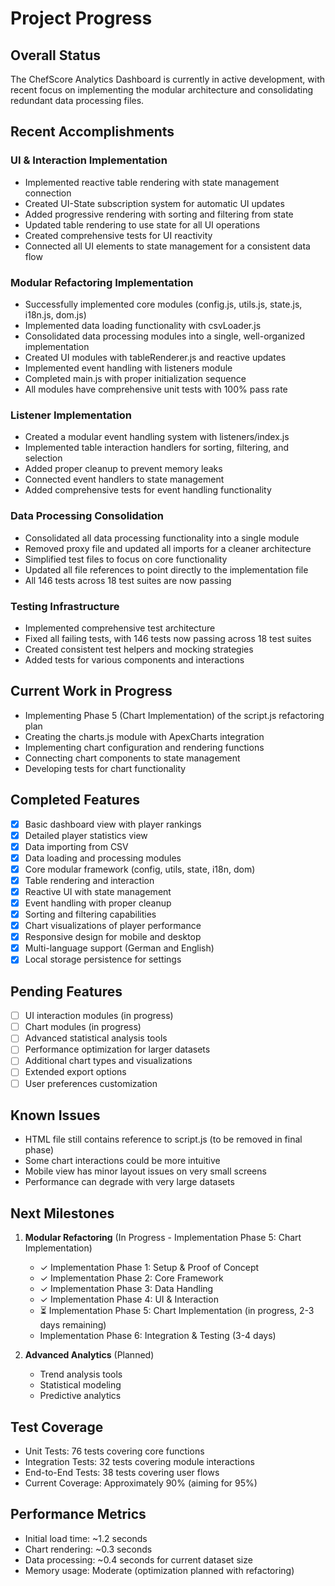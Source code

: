 # Project Progress

## Overall Status

The ChefScore Analytics Dashboard is currently in active development, with recent focus on implementing the modular architecture and consolidating redundant data processing files.

## Recent Accomplishments

### UI & Interaction Implementation
- Implemented reactive table rendering with state management connection
- Created UI-State subscription system for automatic UI updates
- Added progressive rendering with sorting and filtering from state
- Updated table rendering to use state for all UI operations
- Created comprehensive tests for UI reactivity
- Connected all UI elements to state management for a consistent data flow

### Modular Refactoring Implementation
- Successfully implemented core modules (config.js, utils.js, state.js, i18n.js, dom.js)
- Implemented data loading functionality with csvLoader.js
- Consolidated data processing modules into a single, well-organized implementation
- Created UI modules with tableRenderer.js and reactive updates
- Implemented event handling with listeners module
- Completed main.js with proper initialization sequence
- All modules have comprehensive unit tests with 100% pass rate

### Listener Implementation
- Created a modular event handling system with listeners/index.js
- Implemented table interaction handlers for sorting, filtering, and selection
- Added proper cleanup to prevent memory leaks
- Connected event handlers to state management
- Added comprehensive tests for event handling functionality

### Data Processing Consolidation
- Consolidated all data processing functionality into a single module
- Removed proxy file and updated all imports for a cleaner architecture
- Simplified test files to focus on core functionality
- Updated all file references to point directly to the implementation file
- All 146 tests across 18 test suites are now passing

### Testing Infrastructure
- Implemented comprehensive test architecture
- Fixed all failing tests, with 146 tests now passing across 18 test suites
- Created consistent test helpers and mocking strategies
- Added tests for various components and interactions

## Current Work in Progress

- Implementing Phase 5 (Chart Implementation) of the script.js refactoring plan
- Creating the charts.js module with ApexCharts integration
- Implementing chart configuration and rendering functions
- Connecting chart components to state management
- Developing tests for chart functionality

## Completed Features

- [x] Basic dashboard view with player rankings
- [x] Detailed player statistics view
- [x] Data importing from CSV
- [x] Data loading and processing modules
- [x] Core modular framework (config, utils, state, i18n, dom)
- [x] Table rendering and interaction
- [x] Reactive UI with state management
- [x] Event handling with proper cleanup
- [x] Sorting and filtering capabilities
- [x] Chart visualizations of player performance
- [x] Responsive design for mobile and desktop
- [x] Multi-language support (German and English)
- [x] Local storage persistence for settings

## Pending Features

- [ ] UI interaction modules (in progress)
- [ ] Chart modules (in progress)
- [ ] Advanced statistical analysis tools
- [ ] Performance optimization for larger datasets
- [ ] Additional chart types and visualizations
- [ ] Extended export options
- [ ] User preferences customization

## Known Issues

- HTML file still contains reference to script.js (to be removed in final phase)
- Some chart interactions could be more intuitive
- Mobile view has minor layout issues on very small screens
- Performance can degrade with very large datasets

## Next Milestones

1. **Modular Refactoring** (In Progress - Implementation Phase 5: Chart Implementation)
   - ✓ Implementation Phase 1: Setup & Proof of Concept
   - ✓ Implementation Phase 2: Core Framework
   - ✓ Implementation Phase 3: Data Handling
   - ✓ Implementation Phase 4: UI & Interaction
   - ⏳ Implementation Phase 5: Chart Implementation (in progress, 2-3 days remaining)
   - Implementation Phase 6: Integration & Testing (3-4 days)

2. **Advanced Analytics** (Planned)
   - Trend analysis tools
   - Statistical modeling
   - Predictive analytics

## Test Coverage

- Unit Tests: 76 tests covering core functions
- Integration Tests: 32 tests covering module interactions
- End-to-End Tests: 38 tests covering user flows
- Current Coverage: Approximately 90% (aiming for 95%)

## Performance Metrics

- Initial load time: ~1.2 seconds
- Chart rendering: ~0.3 seconds
- Data processing: ~0.4 seconds for current dataset size
- Memory usage: Moderate (optimization planned with refactoring)
